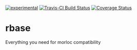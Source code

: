 [![experimental](http://badges.github.io/stability-badges/dist/experimental.svg)](http://github.com/badges/stability-badges)
[![Travis-CI Build Status](https://travis-ci.org/morloclib/rbase.svg?branch=master)](https://travis-ci.org/morloclib/rbase)
[![Coverage Status](https://img.shields.io/codecov/c/github/morloclib/rbase/master.svg)](https://codecov.io/github/morloclib/rbase?branch=master)

# rbase

Everything you need for morloc compatibility
